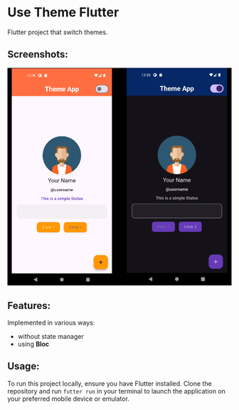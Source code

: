 # Use Theme Flutter

Flutter project that switch themes.

## Screenshots:
![A screenshot showing app](/assets/screenshots/screenshot1.png)

## Features:

Implemented in various ways:
- without state manager
- using **Bloc**

## Usage:

To run this project locally, ensure you have Flutter installed. Clone the repository and run <code>futter run</code> in your terminal to launch the application on your preferred mobile device or emulator.